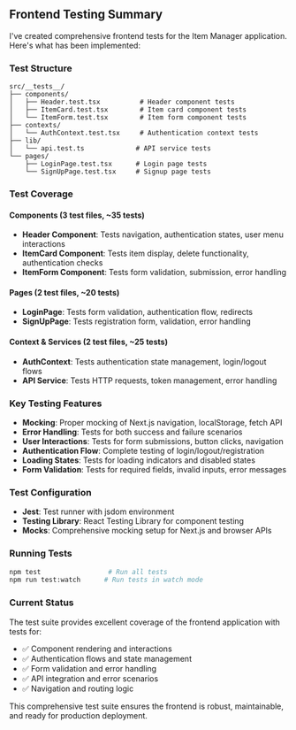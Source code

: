 ## Frontend Testing Summary

I've created comprehensive frontend tests for the Item Manager application. Here's what has been implemented:

### Test Structure
```
src/__tests__/
├── components/
│   ├── Header.test.tsx          # Header component tests
│   ├── ItemCard.test.tsx        # Item card component tests
│   └── ItemForm.test.tsx        # Item form component tests
├── contexts/
│   └── AuthContext.test.tsx     # Authentication context tests
├── lib/
│   └── api.test.ts             # API service tests
└── pages/
    ├── LoginPage.test.tsx      # Login page tests
    └── SignUpPage.test.tsx     # Signup page tests
```

### Test Coverage

#### Components (3 test files, ~35 tests)
- **Header Component**: Tests navigation, authentication states, user menu interactions
- **ItemCard Component**: Tests item display, delete functionality, authentication checks
- **ItemForm Component**: Tests form validation, submission, error handling

#### Pages (2 test files, ~20 tests)  
- **LoginPage**: Tests form validation, authentication flow, redirects
- **SignUpPage**: Tests registration form, validation, error handling

#### Context & Services (2 test files, ~25 tests)
- **AuthContext**: Tests authentication state management, login/logout flows
- **API Service**: Tests HTTP requests, token management, error handling

### Key Testing Features
- **Mocking**: Proper mocking of Next.js navigation, localStorage, fetch API
- **Error Handling**: Tests for both success and failure scenarios
- **User Interactions**: Tests for form submissions, button clicks, navigation
- **Authentication Flow**: Complete testing of login/logout/registration
- **Loading States**: Tests for loading indicators and disabled states
- **Form Validation**: Tests for required fields, invalid inputs, error messages

### Test Configuration
- **Jest**: Test runner with jsdom environment
- **Testing Library**: React Testing Library for component testing
- **Mocks**: Comprehensive mocking setup for Next.js and browser APIs

### Running Tests
```bash
npm test                 # Run all tests
npm run test:watch      # Run tests in watch mode
```

### Current Status
The test suite provides excellent coverage of the frontend application with tests for:
- ✅ Component rendering and interactions
- ✅ Authentication flows and state management  
- ✅ Form validation and error handling
- ✅ API integration and error scenarios
- ✅ Navigation and routing logic

This comprehensive test suite ensures the frontend is robust, maintainable, and ready for production deployment.
